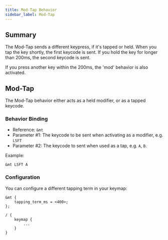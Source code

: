 ```yaml
---
title: Mod-Tap Behavior
sidebar_label: Mod-Tap
---
```


## Summary

The Mod-Tap sends a different keypress, if it's tapped or held. When you tap the key shortly, the first keycode is sent. If you hold the key for longer than 200ms, the second keycode is sent.

If you press another key within the 200ms, the 'mod' behavior is also activated.

## Mod-Tap

The Mod-Tap behavior either acts as a held modifier, or as a tapped keycode.

### Behavior Binding

- Reference: `&mt`
- Parameter #1: The keycode to be sent when activating as a modifier, e.g. `LSFT`
- Parameter #2: The keycode to sent when used as a tap, e.g. `A`, `B`.

Example:

```
&mt LSFT A
```

### Configuration

You can configure a different tapping term in your keymap:

```
&mt {
    tapping_term_ms = <400>;
};

/ {
    keymap {
        ...
    }
}
```

